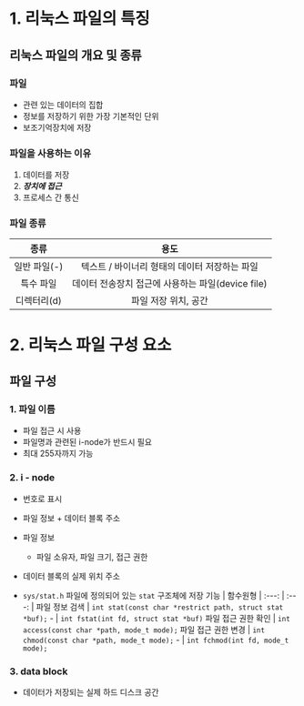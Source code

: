 # 1. 리눅스 파일의 특징
## 리눅스 파일의 개요 및 종류
### 파일
- 관련 있는 데이터의 집합
- 정보를 저장하기 위한 가장 기본적인 단위
- 보조기억장치에 저장

### 파일을 사용하는 이유
1. 데이터를 저장
2. ***장치에 접근***
3. 프로세스 간 통신

### 파일 종류

종류 | 용도 |
:---: |:---: |
일반 파일(-) | 텍스트 / 바이너리 형태의 데이터 저장하는 파일 |
특수 파일 | 데이터 전송장치 접근에 사용하는 파일(device file) |
디렉터리(d) | 파일 저장 위치, 공간


# 2. 리눅스 파일 구성 요소
## 파일 구성
### 1. 파일 이름
- 파일 접근 시 사용
- 파일명과 관련된 i-node가 반드시 필요
- 최대 255자까지 가능

### 2. i - node
- 번호로 표시
- 파일 정보 + 데이터 블록 주소
- 파일 정보
  - 파일 소유자, 파일 크기, 접근 권한
- 데이터 블록의 실제 위치 주소

- `sys/stat.h` 파일에 정의되어 있는 `stat` 구조체에 저장
기능 | 함수원형 |
:---: | :---: | 
파일 정보 검색 | `int stat(const char *restrict path, struct stat *buf);`
\- | `int fstat(int fd, struct stat *buf)`
파일 접근 권한 확인 | `int access(const char *path, mode_t mode);`
파일 접근 권한 변경 | `int chmod(const char *path, mode_t mode);`
\- | `int fchmod(int fd, mode_t mode);`



### 3. data block
- 데이터가 저장되는 실제 하드 디스크 공간